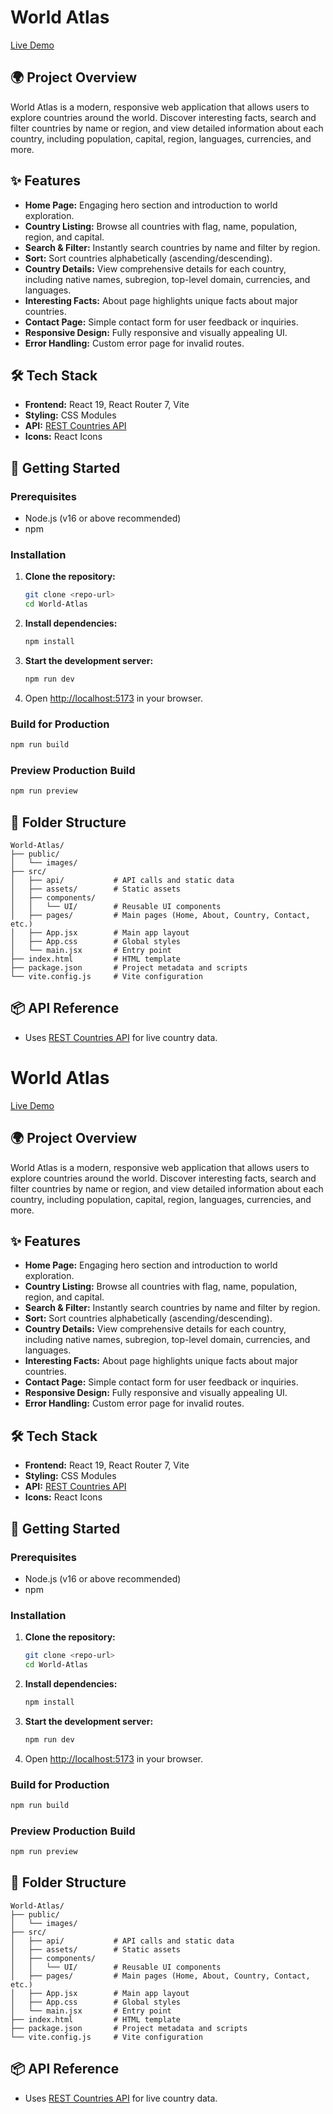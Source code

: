 # World Atlas

[Live Demo](https://world-atlas-delta.vercel.app/)

## 🌍 Project Overview

World Atlas is a modern, responsive web application that allows users to explore countries around the world. Discover interesting facts, search and filter countries by name or region, and view detailed information about each country, including population, capital, region, languages, currencies, and more.

## ✨ Features

- **Home Page:** Engaging hero section and introduction to world exploration.
- **Country Listing:** Browse all countries with flag, name, population, region, and capital.
- **Search & Filter:** Instantly search countries by name and filter by region.
- **Sort:** Sort countries alphabetically (ascending/descending).
- **Country Details:** View comprehensive details for each country, including native names, subregion, top-level domain, currencies, and languages.
- **Interesting Facts:** About page highlights unique facts about major countries.
- **Contact Page:** Simple contact form for user feedback or inquiries.
- **Responsive Design:** Fully responsive and visually appealing UI.
- **Error Handling:** Custom error page for invalid routes.

## 🛠️ Tech Stack

- **Frontend:** React 19, React Router 7, Vite
- **Styling:** CSS Modules
- **API:** [REST Countries API](https://restcountries.com/)
- **Icons:** React Icons

## 🚀 Getting Started

### Prerequisites

- Node.js (v16 or above recommended)
- npm

### Installation

1. **Clone the repository:**
   ```bash
   git clone <repo-url>
   cd World-Atlas
   ```
2. **Install dependencies:**
   ```bash
   npm install
   ```
3. **Start the development server:**
   ```bash
   npm run dev
   ```
4. Open [http://localhost:5173](http://localhost:5173) in your browser.

### Build for Production

```bash
npm run build
```

### Preview Production Build

```bash
npm run preview
```

## 📁 Folder Structure

```
World-Atlas/
├── public/
│   └── images/
├── src/
│   ├── api/           # API calls and static data
│   ├── assets/        # Static assets
│   ├── components/
│   │   └── UI/        # Reusable UI components
│   ├── pages/         # Main pages (Home, About, Country, Contact, etc.)
│   ├── App.jsx        # Main app layout
│   ├── App.css        # Global styles
│   └── main.jsx       # Entry point
├── index.html         # HTML template
├── package.json       # Project metadata and scripts
└── vite.config.js     # Vite configuration
```

## 📦 API Reference

- Uses [REST Countries API](https://restcountries.com/) for live country data.

# World Atlas

[Live Demo](https://world-atlas-delta.vercel.app/)

## 🌍 Project Overview

World Atlas is a modern, responsive web application that allows users to explore countries around the world. Discover interesting facts, search and filter countries by name or region, and view detailed information about each country, including population, capital, region, languages, currencies, and more.

## ✨ Features

- **Home Page:** Engaging hero section and introduction to world exploration.
- **Country Listing:** Browse all countries with flag, name, population, region, and capital.
- **Search & Filter:** Instantly search countries by name and filter by region.
- **Sort:** Sort countries alphabetically (ascending/descending).
- **Country Details:** View comprehensive details for each country, including native names, subregion, top-level domain, currencies, and languages.
- **Interesting Facts:** About page highlights unique facts about major countries.
- **Contact Page:** Simple contact form for user feedback or inquiries.
- **Responsive Design:** Fully responsive and visually appealing UI.
- **Error Handling:** Custom error page for invalid routes.

## 🛠️ Tech Stack

- **Frontend:** React 19, React Router 7, Vite
- **Styling:** CSS Modules
- **API:** [REST Countries API](https://restcountries.com/)
- **Icons:** React Icons

## 🚀 Getting Started

### Prerequisites

- Node.js (v16 or above recommended)
- npm

### Installation

1. **Clone the repository:**
   ```bash
   git clone <repo-url>
   cd World-Atlas
   ```
2. **Install dependencies:**
   ```bash
   npm install
   ```
3. **Start the development server:**
   ```bash
   npm run dev
   ```
4. Open [http://localhost:5173](http://localhost:5173) in your browser.

### Build for Production

```bash
npm run build
```

### Preview Production Build

```bash
npm run preview
```

## 📁 Folder Structure

```
World-Atlas/
├── public/
│   └── images/
├── src/
│   ├── api/           # API calls and static data
│   ├── assets/        # Static assets
│   ├── components/
│   │   └── UI/        # Reusable UI components
│   ├── pages/         # Main pages (Home, About, Country, Contact, etc.)
│   ├── App.jsx        # Main app layout
│   ├── App.css        # Global styles
│   └── main.jsx       # Entry point
├── index.html         # HTML template
├── package.json       # Project metadata and scripts
└── vite.config.js     # Vite configuration
```

## 📦 API Reference

- Uses [REST Countries API](https://restcountries.com/) for live country data.